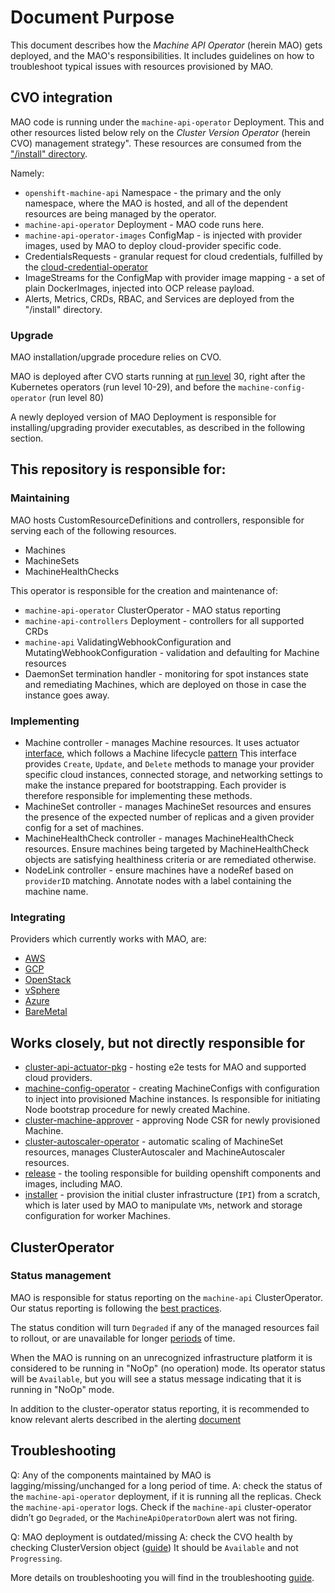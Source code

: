 # Document Purpose

This document describes how the *Machine API Operator* (herein MAO) gets deployed, and the MAO's responsibilities. It includes guidelines on how to troubleshoot typical issues with resources provisioned by MAO.

## CVO integration

MAO code is running under the `machine-api-operator` Deployment. This and other resources listed below rely on the *Cluster Version Operator* (herein CVO) management strategy". These resources are consumed from the ["/install" directory]( https://github.com/openshift/machine-api-operator/tree/master/install).

Namely:
- `openshift-machine-api` Namespace - the primary and the only namespace, where the MAO is hosted, and all of the dependent resources are being managed by the operator.
- `machine-api-operator` Deployment - MAO code runs here.
- `machine-api-operator-images` ConfigMap - is injected with provider images, used by MAO to deploy cloud-provider specific code.
- CredentialsRequests - granular request for cloud credentials, fulfilled by the [cloud-credential-operator](https://github.com/openshift/cloud-credential-operator)
- ImageStreams for the ConfigMap with provider image mapping - a set of plain DockerImages, injected into OCP release payload.
- Alerts, Metrics, CRDs, RBAC, and Services are deployed from the "/install" directory.

### Upgrade

MAO installation/upgrade procedure relies on CVO. 

MAO is deployed after CVO starts running at [run level](https://github.com/openshift/enhancements/blob/master/dev-guide/cluster-version-operator/dev/operators.md#how-do-i-get-added-as-a-special-run-level) 30, right after the Kubernetes operators (run level 10-29), and before the `machine-config-operator` (run level 80)

A newly deployed version of MAO Deployment is responsible for installing/upgrading provider executables, as described in the following section.

## This repository is responsible for:

### Maintaining

MAO hosts CustomResourceDefinitions and controllers, responsible for serving each of the following resources.
- Machines
- MachineSets
- MachineHealthChecks

This operator is responsible for the creation and maintenance of:
- `machine-api-operator` ClusterOperator - MAO status reporting
- `machine-api-controllers` Deployment - controllers for all supported CRDs
- `machine-api` ValidatingWebhookConfiguration and MutatingWebhookConfiguration - validation and defaulting for Machine resources
- DaemonSet termination handler - monitoring for spot instances state and remediating Machines, which are deployed on those in case the instance goes away.

### Implementing

- Machine controller - manages Machine resources. It uses actuator [interface](https://github.com/openshift/machine-api-operator/blob/master/pkg/controller/machine/actuator.go#), which follows a Machine lifecycle [pattern](https://github.com/openshift/enhancements/blob/master/enhancements/machine-api/machine-instance-lifecycle.md) This interface provides `Create`, `Update`, and `Delete` methods to manage your provider specific cloud instances, connected storage, and networking settings to make the instance prepared for bootstrapping. Each provider is therefore responsible for implementing these methods.
- MachineSet controller - manages MachineSet resources and ensures the presence of the expected number of replicas and a given provider config for a set of machines.
- MachineHealthCheck controller - manages MachineHealthCheck resources. Ensure machines being targeted by MachineHealthCheck objects are satisfying healthiness criteria or are remediated otherwise.
- NodeLink controller - ensure machines have a nodeRef based on `providerID` matching. Annotate nodes with a label containing the machine name.

### Integrating 

Providers which currently works with MAO, are:
- [AWS](https://github.com/openshift/cluster-api-provider-aws)
- [GCP](https://github.com/openshift/cluster-api-provider-gcp/)
- [OpenStack](https://github.com/openshift/cluster-api-provider-openstack/)
- [vSphere](https://github.com/openshift/machine-api-operator/tree/master/pkg/controller/vsphere)
- [Azure](https://github.com/openshift/cluster-api-provider-azure)
- [BareMetal](https://github.com/openshift/cluster-api-provider-baremetal/)

## Works closely, but not directly responsible for

- [cluster-api-actuator-pkg](https://github.com/openshift/cluster-api-actuator-pkg/) - hosting e2e tests for MAO and supported cloud providers.
- [machine-config-operator](https://github.com/openshift/machine-config-operator) - creating MachineConfigs with configuration to inject into provisioned Machine instances. Is responsible for initiating Node bootstrap procedure for newly created Machine.
- [cluster-machine-approver](https://github.com/openshift/cluster-machine-approver) - approving Node CSR for newly provisioned Machine.
- [cluster-autoscaler-operator](https://github.com/openshift/cluster-autoscaler-operator) - automatic scaling of MachineSet resources, manages ClusterAutoscaler and MachineAutoscaler resources.
- [release](https://github.com/openshift/release) - the tooling responsible for building openshift components and images, including MAO.
- [installer](https://github.com/openshift/installer) - provision the initial cluster infrastructure (`IPI`) from a scratch, which is later used by MAO to manipulate `VMs`, network and storage configuration for worker Machines.

## ClusterOperator

### Status management

MAO is responsible for status reporting on the `machine-api` ClusterOperator. Our status reporting  is following the [best practices](https://github.com/openshift/enhancements/blob/master/dev-guide/cluster-version-operator/dev/clusteroperator.md#conditions).

The status condition will turn `Degraded` if any of the managed resources fail to rollout, or are unavailable for longer [periods](https://github.com/openshift/machine-api-operator/blob/master/pkg/operator/sync.go#L31-L34) of time.

When the MAO is running on an unrecognized infrastructure platform it is
considered to be running in "NoOp" (no operation) mode. Its operator status
will be `Available`, but you will see a status message indicating that it is
running in "NoOp" mode.

In addition to the cluster-operator status reporting, it is recommended to know relevant alerts described in the alerting [document](https://github.com/openshift/machine-api-operator/blob/master/docs/user/Alerts.md)

## Troubleshooting

Q: Any of the components maintained by MAO is lagging/missing/unchanged for a long period of time.
A: check the status of the `machine-api-operator` deployment, if it is running all the replicas. Check the `machine-api-operator` logs. Check if the `machine-api` cluster-operator didn’t go `Degraded`, or the `MachineApiOperatorDown` alert was not firing. 

Q: MAO deployment is outdated/missing
A: check the CVO health by checking ClusterVersion object ([guide](https://github.com/openshift/cluster-version-operator/blob/master/docs/user/status.md)) It should be `Available` and not `Progressing`.

More details on troubleshooting you will find in the troubleshooting [guide](https://github.com/openshift/machine-api-operator/blob/master/docs/user/TroubleShooting.md).
